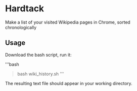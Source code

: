 Hardtack
========

Make a list of your visited Wikipedia pages in Chrome, sorted chronologically

Usage
-----

Download the bash script, run it:

'''bash
> bash wiki_history.sh
'''

The resulting text file should appear in your working directory.
